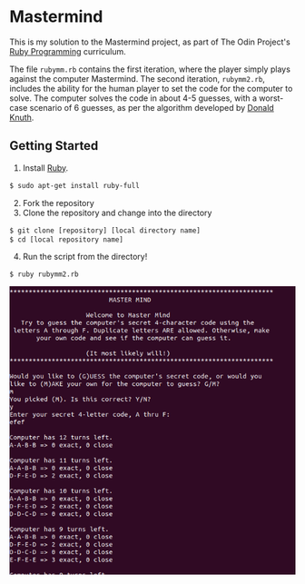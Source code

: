 # Mastermind

This is my solution to the Mastermind project, as part of The Odin Project's [Ruby Programming](http://www.theodinproject.com/ruby-programming/oop) curriculum.

The file `rubymm.rb` contains the first iteration, where the player simply plays against the computer Mastermind. The second iteration, `rubymm2.rb`, includes the ability for the human player to set the code for the computer to solve. The computer solves the code in about 4-5 guesses, with a worst-case scenario of 6 guesses, as per the algorithm developed by [Donald Knuth](https://en.wikipedia.org/wiki/Mastermind_(board_game)#Five-guess_algorithm).

## Getting Started
1. Install [Ruby](https://www.ruby-lang.org/en/documentation/installation/#package-management-systems).
```bash
$ sudo apt-get install ruby-full
```
2. Fork the repository
3. Clone the repository and change into the directory
```
$ git clone [repository] [local directory name]
$ cd [local repository name]
```
4. Run the script from the directory!
```
$ ruby rubymm2.rb
```

![Thumbnail of command line](/mastermind_thumbnail.png)